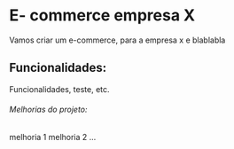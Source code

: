 # E- commerce empresa X

Vamos criar um e-commerce, para a empresa x e blablabla

## Funcionalidades:

Funcionalidades, teste, etc.

###### Melhorias do projeto:

melhoria 1
melhoria 2 
...